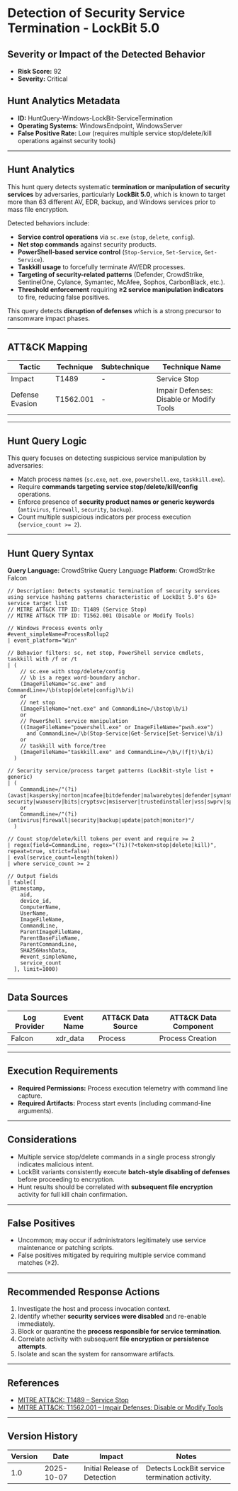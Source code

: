 # Detection of Security Service Termination - LockBit 5.0

## Severity or Impact of the Detected Behavior
- **Risk Score:** 92  
- **Severity:** Critical  

## Hunt Analytics Metadata
- **ID:** HuntQuery-Windows-LockBit-ServiceTermination  
- **Operating Systems:** WindowsEndpoint, WindowsServer  
- **False Positive Rate:** Low (requires multiple service stop/delete/kill operations against security tools)  

---

## Hunt Analytics

This hunt query detects systematic **termination or manipulation of security services** by adversaries, particularly **LockBit 5.0**, which is known to target more than 63 different AV, EDR, backup, and Windows services prior to mass file encryption.  

Detected behaviors include:  
- **Service control operations** via `sc.exe` (`stop`, `delete`, `config`).  
- **Net stop commands** against security products.  
- **PowerShell-based service control** (`Stop-Service`, `Set-Service`, `Get-Service`).  
- **Taskkill usage** to forcefully terminate AV/EDR processes.  
- **Targeting of security-related patterns** (Defender, CrowdStrike, SentinelOne, Cylance, Symantec, McAfee, Sophos, CarbonBlack, etc.).  
- **Threshold enforcement** requiring **≥2 service manipulation indicators** to fire, reducing false positives.  

This query detects **disruption of defenses** which is a strong precursor to ransomware impact phases.  

---

## ATT&CK Mapping

| Tactic          | Technique   | Subtechnique | Technique Name                           |
|-----------------|-------------|--------------|------------------------------------------|
| Impact          | T1489       | -            | Service Stop                             |
| Defense Evasion | T1562.001   | -            | Impair Defenses: Disable or Modify Tools |

---

## Hunt Query Logic

This query focuses on detecting suspicious service manipulation by adversaries:  
- Match process names (`sc.exe`, `net.exe`, `powershell.exe`, `taskkill.exe`).  
- Require **commands targeting service stop/delete/kill/config** operations.  
- Enforce presence of **security product names or generic keywords** (`antivirus`, `firewall`, `security`, `backup`).  
- Count multiple suspicious indicators per process execution (`service_count >= 2`).  

---

## Hunt Query Syntax

**Query Language:** CrowdStrike Query Language 
**Platform:** CrowdStrike Falcon

```fql
// Description: Detects systematic termination of security services using service hashing patterns characteristic of LockBit 5.0's 63+ service target list
// MITRE ATT&CK TTP ID: T1489 (Service Stop) 
// MITRE ATT&CK TTP ID: T1562.001 (Disable or Modify Tools)

// Windows Process events only
#event_simpleName=ProcessRollup2
| event_platform="Win"

// Behavior filters: sc, net stop, PowerShell service cmdlets, taskkill with /f or /t
| (
    // sc.exe with stop/delete/config
    // \b is a regex word-boundary anchor.
    (ImageFileName="sc.exe" and CommandLine=/\b(stop|delete|config)\b/i)
    or
    // net stop
    (ImageFileName="net.exe" and CommandLine=/\bstop\b/i)
    or
    // PowerShell service manipulation
    ((ImageFileName="powershell.exe" or ImageFileName="pwsh.exe")
      and CommandLine=/\b(Stop-Service|Get-Service|Set-Service)\b/i)
    or
    // taskkill with force/tree
    (ImageFileName="taskkill.exe" and CommandLine=/\b\/(f|t)\b/i)
  )

// Security service/process target patterns (LockBit-style list + generic)
| (
    CommandLine=/"(?i)(avast|kaspersky|norton|mcafee|bitdefender|malwarebytes|defender|symantec|sophos|carbonblack|crowdstrike|sentinelone|cylance|endgame|windows security|wuauserv|bits|cryptsvc|msiserver|trustedinstaller|vss|swprv|sppsvc|backup)"/
    or
    CommandLine=/"(?i)(antivirus|firewall|security|backup|update|patch|monitor)"/
  )

// Count stop/delete/kill tokens per event and require >= 2
| regex(field=CommandLine, regex="(?i)(?<token>stop|delete|kill)", repeat=true, strict=false)
| eval(service_count=length(token))
| where service_count >= 2

// Output fields
| table([
 @timestamp,
    aid,
    device_id,
    ComputerName,
    UserName,
    ImageFileName,
    CommandLine,
    ParentImageFileName,
    ParentBaseFileName,
    ParentCommandLine,
    SHA256HashData,
    #event_simpleName,
    service_count
  ], limit=1000)

```

---

## Data Sources

| Log Provider   | Event Name | ATT&CK Data Source | ATT&CK Data Component |
|----------------|------------|--------------------|-----------------------|
| Falcon         | xdr_data   | Process            | Process Creation      |

---

## Execution Requirements  
- **Required Permissions:** Process execution telemetry with command line capture.  
- **Required Artifacts:** Process start events (including command-line arguments).  

---

## Considerations  
- Multiple service stop/delete commands in a single process strongly indicates malicious intent.  
- LockBit variants consistently execute **batch-style disabling of defenses** before proceeding to encryption.  
- Hunt results should be correlated with **subsequent file encryption** activity for full kill chain confirmation.  

---

## False Positives  
- Uncommon; may occur if administrators legitimately use service maintenance or patching scripts.  
- False positives mitigated by requiring multiple service command matches (≥2).  

---

## Recommended Response Actions  
1. Investigate the host and process invocation context.  
2. Identify whether **security services were disabled** and re-enable immediately.  
3. Block or quarantine the **process responsible for service termination**.  
4. Correlate activity with subsequent **file encryption or persistence attempts**.  
5. Isolate and scan the system for ransomware artifacts.  

---

## References  
- [MITRE ATT&CK: T1489 – Service Stop](https://attack.mitre.org/techniques/T1489/)  
- [MITRE ATT&CK: T1562.001 – Impair Defenses: Disable or Modify Tools](https://attack.mitre.org/techniques/T1562/001/)  

---

## Version History  

| Version | Date       | Impact                         | Notes                                          |
|---------|------------|--------------------------------|------------------------------------------------|
| 1.0     | 2025-10-07 | Initial Release of Detection   | Detects LockBit service termination activity.  |
